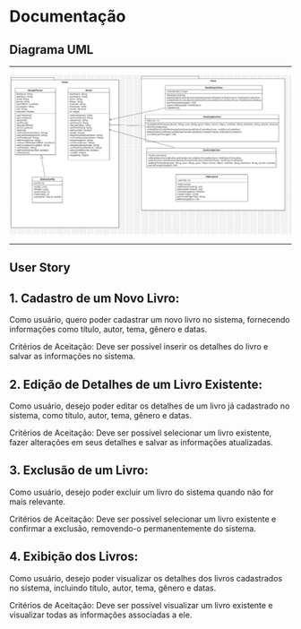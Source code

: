# Documentação
## Diagrama UML
---------------------------------------------------------------------------------------

![](https://github.com/vitormondardo/MyBookList/blob/main/MyBooks-UML.jpg)

---------------------------------------------------------------------------------------

## User Story

## 1. Cadastro de um Novo Livro:

Como usuário, quero poder cadastrar um novo livro no sistema, fornecendo informações como título, autor, tema, gênero e datas.

Critérios de Aceitação: Deve ser possível inserir os detalhes do livro e salvar as informações no sistema.

## 2. Edição de Detalhes de um Livro Existente:

Como usuário, desejo poder editar os detalhes de um livro já cadastrado no sistema, como título, autor, tema, gênero e datas.

Critérios de Aceitação: Deve ser possível selecionar um livro existente, fazer alterações em seus detalhes e salvar as informações atualizadas.

## 3. Exclusão de um Livro:

Como usuário, desejo poder excluir um livro do sistema quando não for mais relevante.

Critérios de Aceitação: Deve ser possível selecionar um livro existente e confirmar a exclusão, removendo-o permanentemente do sistema.

## 4. Exibição dos Livros:

Como usuário, desejo poder visualizar os detalhes dos livros cadastrados no sistema, incluindo título, autor, tema, gênero e datas.

Critérios de Aceitação: Deve ser possível visualizar um livro existente e visualizar todas as informações associadas a ele.

